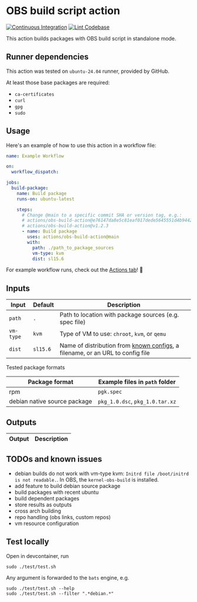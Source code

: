 # OBS build script action
[![Continuous Integration](https://github.com/package-building/obs-build-action/actions/workflows/ci.yml/badge.svg)](https://github.com/package-building/obs-build-action/actions/workflows/ci.yml)
[![Lint Codebase](https://github.com/package-building/obs-build-action/actions/workflows/linter.yml/badge.svg)](https://github.com/package-building/obs-build-action/actions/workflows/linter.yml)

This action builds packages with OBS build script in standalone mode.

## Runner dependencies
This action was tested on `ubuntu-24.04` runner, provided by GitHub.

At least those base packages are required:
* `ca-certificates`
* `curl`
* `gpg`
* `sudo`


## Usage

Here's an example of how to use this action in a workflow file:


```yaml
name: Example Workflow

on:
  workflow_dispatch:

jobs:
  build-package:
    name: Build package
    runs-on: ubuntu-latest

    steps:
      # Change @main to a specific commit SHA or version tag, e.g.:
      # actions/obs-build-action@e76147da8e5c81eaf017dede5645551d4b94427b
      # actions/obs-build-action@v1.2.3
      - name: Build package
        uses: actions/obs-build-action@main
        with:
          path: ./path_to_package_sources
          vm-type: kvm
          dist: sl15.6
```

For example workflow runs, check out the
[Actions tab](https://github.com/actions/obs-build-action/actions)!
:rocket:

## Inputs

| Input          | Default   | Description                                              |
| -------------- | --------- | -------------------------------------------------------- |
| `path`         | `.`       | Path to location with package sources (e.g. spec file)   |
| `vm-type`      | `kvm`     | Type of VM to use: `chroot`, `kvm`, or `qemu`            |
| `dist`         | `sl15.6`  | Name of distribution from [known configs](https://github.com/openSUSE/obs-build/tree/20240913/configs), a filename, or an URL to config file |

Tested package formats

| Package format               | Example files in `path` folder |
| --------------               | -----------------------------  |
| rpm                          | `pgk.spec`                     |
| debian native source package | `pkg_1.0.dsc`, `pkg_1.0.tar.xz` |

## Outputs

| Output | Description             |
| ------ | ----------------------- |

## TODOs and known issues
* debian builds do not work with vm-type kvm: `Initrd file /boot/initrd is not readable.`. In OBS, the `kernel-obs-build` is installed.
* add feature to build debian source package
* build packages with recent ubuntu
* build dependent packages
* store results as outputs
* cross arch building
* repo handling (obs links, custom repos)
* vm resource configuration

## Test locally
Open in devcontainer, run
```
sudo ./test/test.sh
```
Any argument is forwarded to the `bats` engine, e.g.
```
sudo ./test/test.sh --help
sudo ./test/test.sh --filter ".*debian.*"
```
